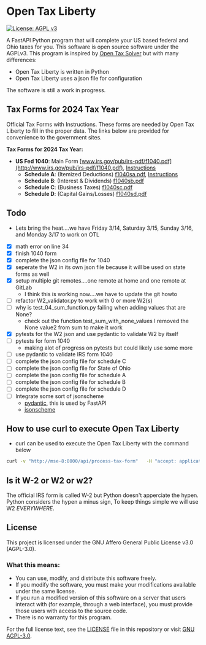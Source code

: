 # Open Tax Liberty

[![License: AGPL v3](https://img.shields.io/badge/License-AGPL%20v3-blue.svg)](https://www.gnu.org/licenses/agpl-3.0)

A FastAPI Python program that will complete your US based federal and Ohio
taxes for you. This software is open source software under the AGPLv3.  This
program is inspired by [Open Tax
Solver](https://opentaxsolver.sourceforge.net/forms.html) but with many
differences:
- Open Tax Liberty is written in Python
- Open Tax Liberty uses a json file for configuration

The software is still a work in progress.  

## Tax Forms for 2024 Tax Year

Official Tax Forms with Instructions.  These forms are needed by Open Tax
Liberty to fill in the proper data.  The links below are provided for
convenience to the government sites.

**Tax Forms for 2024 Tax Year:**
* **US Fed 1040**: Main Form   [www.irs.gov/pub/irs-pdf/f1040.pdf](http://www.irs.gov/pub/irs-pdf/f1040.pdf),   [Instructions](http://www.irs.gov/pub/irs-pdf/i1040gi.pdf)
   * **Schedule A**: (Itemized Deductions)   [f1040sa.pdf](http://www.irs.gov/pub/irs-pdf/f1040sa.pdf),   [Instructions](http://www.irs.gov/pub/irs-pdf/i1040sca.pdf)
   * **Schedule B**: (Interest & Dividends)   [f1040sb.pdf](http://www.irs.gov/pub/irs-pdf/f1040sb.pdf)
   * **Schedule C**: (Business Taxes)   [f1040sc.pdf](http://www.irs.gov/pub/irs-pdf/f1040sc.pdf)
   * **Schedule D**: (Capital Gains/Losses)   [f1040sd.pdf](http://www.irs.gov/pub/irs-pdf/f1040sd.pdf)

## Todo

- Lets bring the heat....we have Friday 3/14, Saturday 3/15, Sunday 3/16, and Monday 3/17 to work on OTL
- [X] math error on line 34
- [X] finish 1040 form 
- [X] complete the json config file for 1040
- [X] seperate the W2 in its own json file because it will be used on state forms as well
- [X] setup multiple git remotes....one remote at home and one remote at GitLab
    - I think this is working now....we have to update the git howto
- [ ] refactor W2_validator.py to work with 0 or more W2(s)
- [ ] why is test_04_sum_function.py failing when adding values that are None?
    - check out the function test_sum_with_none_values I removed the None value2 from sum to make it work
- [X] pytests for the W2 json and use pydantic to validate W2 by itself
- [ ] pytests for form 1040
    - making alot of progress on pytests but could likely use some more
- [ ] use pydantic to validate IRS form 1040
- [ ] complete the json config file for schedule C
- [ ] complete the json config file for State of Ohio
- [ ] complete the json config file for schedule A
- [ ] complete the json config file for schedule B
- [ ] complete the json config file for schedule D
- [ ] Integrate some sort of jsonscheme
    - [pydantic](https://docs.pydantic.dev/latest/), this is used by FastAPI
    - [jsonscheme](https://python-jsonschema.readthedocs.io/en/stable/)

## How to use curl to execute Open Tax Liberty

- curl can be used to execute the Open Tax Liberty with the command below

```bash
curl -v "http://mse-8:8000/api/process-tax-form"   -H "accept: application/json"   -H "Content-Type: multipart/form-data"   -F "config_file=@../bob_student_example.json"   -F "pdf_form=@/$HOME/code/taxes/2024/f1040_blank.pdf" --output /$HOME/temp/processed_form.pdf
```

## Is it W-2 or W2 or w2?

The official IRS form is called W-2 but Python doesn't apperciate the hypen.
Python considers the hypen a minus sign, To keep things simple we will use W2
_EVERYWHERE_.

## License

This project is licensed under the GNU Affero General Public License v3.0 (AGPL-3.0).

### What this means:

- You can use, modify, and distribute this software freely.
- If you modify the software, you must make your modifications available under the same license.
- If you run a modified version of this software on a server that users interact with (for example, through a web interface), you must provide those users with access to the source code.
- There is no warranty for this program.

For the full license text, see the [LICENSE](LICENSE) file in this repository or visit [GNU AGPL-3.0](https://www.gnu.org/licenses/agpl-3.0.html).
